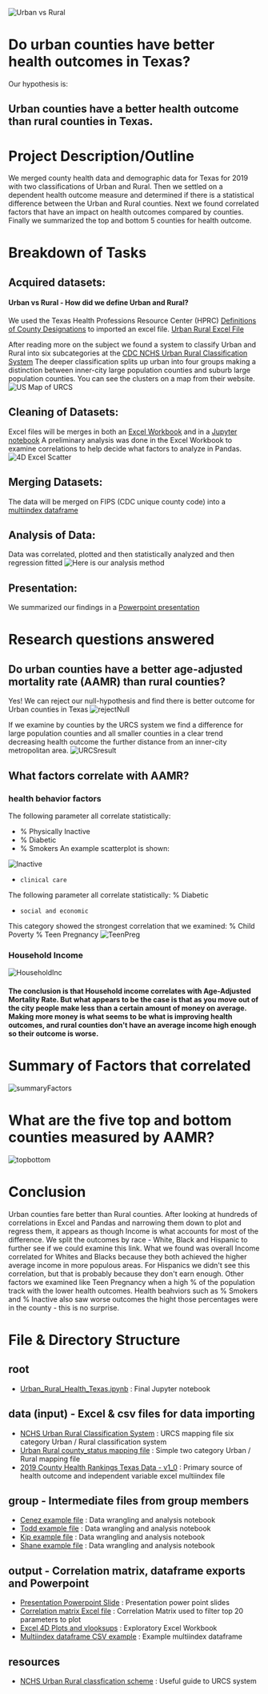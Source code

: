 ![Urban vs Rural](Images/IntroSlide.png)

# Do urban counties have better health outcomes in Texas?

Our hypothesis is:

## Urban counties have a better health outcome than rural counties in Texas.


# Project Description/Outline
We merged county health data and demographic data for Texas for 2019 with two classifications of Urban and Rural. Then we  settled on a dependent health outcome measure and determined if there is a statistical difference between the Urban and Rural counties. Next we found correlated factors that have an impact on health outcomes compared by counties. Finally we summarized the top and bottom 5 counties for health outcome.

# Breakdown of Tasks

## Acquired datasets: 
#### Urban vs Rural - How did we define Urban and Rural?
We used the Texas Health Professions Resource Center (HPRC) [Definitions of County Designations](https://dshs.texas.gov/chs/hprc/counties.shtm) to imported an excel file. 
[Urban Rural Excel File](data/county_status.xlsx)

After reading more on the subject we found a system to classify Urban and Rural into six subcategories
at the [CDC NCHS Urban Rural Classification System](https://www.cdc.gov/nchs/data_access/urban_rural.htm#Data_Files_and_Documentation)
The deeper classification splits up urban into four groups making a distinction between inner-city large population counties and suburb large population counties. You can see the clusters on a map from their website.
![US Map of URCS](Images/URCS_usaMap.png)

## Cleaning of Datasets: 
Excel files will be merges in both an [Excel Workbook](output/2019_County_Health_Texas_Data_Kip.xlsx) and in a [Jupyter notebook](output/Urban_Rural_Health_Texas.ipynb) A preliminary analysis was done in the Excel Workbook to examine correlations to help decide what factors to analyze in Pandas.
![4D Excel Scatter](Images/4DScatter.jpg)

## Merging Datasets: 
The data will be merged on FIPS (CDC unique county code) into a [multiindex dataframe](output/multi_df.csv)

## Analysis of Data: 
Data was correlated, plotted and then statistically analyzed and then regression fitted
![Here is our analysis method](Images/analysis_path.jpg)

## Presentation: 
We summarized our findings in a [Powerpoint presentation](output/Urban_Rural_Health_Texas.pptx)

# Research questions answered

## Do urban counties have a better age-adjusted mortality rate (AAMR) than rural counties?

Yes! We can reject our null-hypothesis and find there is better outcome for Urban counties in Texas
![rejectNull](Images/rejectNull.jpg)

If we examine by counties by the URCS system we find a difference for large population counties and all smaller counties in a clear trend decreasing health outcome the further distance from an inner-city metropolitan area.
![URCSresult](Images/URCSreject.jpg)


## What factors correlate with AAMR?

###     health behavior factors
The following parameter all correlate statistically:
*  % Physically Inactive
*  % Diabetic
*  % Smokers
An example scatterplot is shown:

![Inactive](Images/physicallyInactive.jpg)


*     clinical care 
The following parameter all correlate statistically:
% Diabetic



*     social and economic 
This category showed the strongest correlation that we examined:
% Child Poverty
% Teen Pregnancy
![TeenPreg](Images/corrFactors.jpg)

### Household Income
![HouseholdInc](Images/HouseInc.jpg)


#### The conclusion is that Household income correlates with Age-Adjusted Mortality Rate. But what appears to be the case is that as you move out of the city people make less than a certain amount of money on average. Making more money is what seems to be what is improving health outcomes, and rural counties don't have an average income high enough so their outcome is worse.

# Summary of Factors that correlated
![summaryFactors](Images/summaryFactors.jpg)

# What are the five top and bottom counties measured by AAMR?
![topbottom](Images/topBottom.jpg)


# Conclusion

Urban counties fare better than Rural counties. After looking at hundreds of correlations in Excel and Pandas and narrowing them down to plot and regress them, it appears as though Income is what accounts for most of the difference. We split the outcomes by race - White, Black and Hispanic to further see if we could examine this link. What we found was overall Income correlated for Whites and Blacks because they both achieved the higher average income in more populous areas. For Hispanics we didn't see this correlation, but that is probably because they don't earn enough. Other factors we examined like Teen Pregnancy when a high % of the population track with the lower health outcomes. 
Health beahviors such as % Smokers and % Inactive also saw worse outcomes the hight those percentages were in the county - this is no surprise.

# File & Directory Structure

## root
* [Urban_Rural_Health_Texas.ipynb](output/Urban_Rural_Health_Texas.ipynb) : Final Jupyter notebook

## data (input) - Excel & csv files for data importing
* [NCHS Urban Rural Classification System](data/NCHS_Urban_Rural_Classification_System.xlsx) : URCS mapping file six category Urban / Rural classification system
* [Urban Rural county_status mapping file](data/county_status.xlsx) : Simple two category Urban / Rural mapping file
* [2019 County Health Rankings Texas Data - v1_0](data/2019CountyHealthRankingsTexasData-v1_0.xls) : Primary source of health outcome and independent variable excel multiindex file

## group - Intermediate files from group members
* [Cenez example file](group/Cenez2.ipynb) : Data wrangling and analysis notebook
* [Todd example file](group/Toshwork.ipynb) : Data wrangling and analysis notebook
* [Kip example file](group/Kip2.ipynb) : Data wrangling and analysis notebook
* [Shane example file](group/Shane1.ipynb) : Data wrangling and analysis notebook

## output - Correlation matrix, dataframe exports and Powerpoint
* [Presentation Powerpoint Slide](output/Urban_Rural_Health_Texas.pptx)  : Presentation power point slides 
* [Correlation matrix Excel file](output/corr1.xlsx) : Correlation Matrix used to filter top 20 parameters to plot
* [Excel 4D Plots and vlooksups](output/2019_County_Health_Texas_Data_Kip.xlsx)  : Exploratory Excel Workbook
* [Multiindex dataframe CSV example](output/multi_df.csv) : Example multiindex dataframe

## resources
* [NCHS Urban Rural classfication scheme](Resources/NCHS_Urban-Rural_Classification_Scheme_for_Counties.pdf) : Useful guide to URCS system
